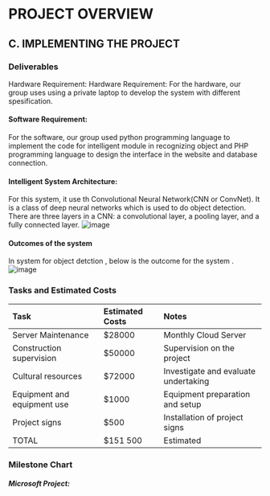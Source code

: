# PROJECT OVERVIEW

## C. IMPLEMENTING THE PROJECT

### Deliverables

Hardware Requirement: Hardware Requirement: For the hardware, our group uses using a private laptop to develop the system with different spesification.

#### Software Requirement:

For the software, our group used python programming language to implement the code for intelligent module in recognizing object and PHP programming language to design the interface in the website and database connection.

#### Intelligent System Architecture:

For this system, it use th Convolutional Neural Network(CNN or ConvNet). It is a class of deep neural networks which is used to do object detection. There are three layers in a CNN: a convolutional layer, a pooling layer, and a fully connected layer.
![image](https://user-images.githubusercontent.com/121591165/211704438-c094bc26-f11c-497e-8604-d0d6ec18f16c.png)


#### Outcomes of the system

In system for object detction , below is the outcome for the system .
![image](https://user-images.githubusercontent.com/121591165/211705231-486cd6a6-f047-4412-b799-df5746a19b08.png)

### Tasks and Estimated Costs

|          Task               | Estimated Costs |         Notes                        |
| :---                        |  :---           |         :---                         |
| Server Maintenance          | $28000          | Monthly Cloud Server                 |
| Construction supervision    | $50000          | Supervision on the project           |
| Cultural resources          | $72000          | Investigate and evaluate undertaking |
| Equipment and equipment use | $1000           | Equipment preparation and setup      |
| Project signs               | $500            | Installation of project signs        |
| TOTAL                       | $151 500        | Estimated                            |

### Milestone Chart

##### Microsoft Project:
 
